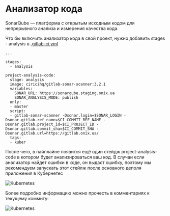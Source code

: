# Анализатор кода

SonarQube — платформа с открытым исходным кодом для непрерывного анализа и измерения качества кода.

Что бы включить анализатор кода в свой проект, нужно добавить stages - analysis в [.gitlab-ci.yml](CI-CD.MD#gitlab-ciyml)

```
...

stages:
  - analysis

project-analysis-code:
  stage: analysis
  image: ciricihq/gitlab-sonar-scanner:3.2.1
  variables:
    SONAR_URL: https://sonarqube.staging.onix.ua
    SONAR_ANALYSIS_MODE: publish
  only:
  - master
  script:
  - gitlab-sonar-scanner -Dsonar.login=$SONAR_LOGIN -Dsonar.gitlab.ref_name=$CI_COMMIT_REF_NAME -Dsonar.gitlab.project_id=$CI_PROJECT_ID -Dsonar.gitlab.commit_sha=$CI_COMMIT_SHA -Dsonar.gitlab.url=https://gitlab.onix.ua/
  tags:
  - kuber
```

После чего, в пайплайне появится ещё один стейдж project-analysis-code в котором будет анализироваться ваш код. 
В случаи если анализатор найдет ошибки в коде, он выдаст ошибку, поэтому мы рекомендуем запускать этот стейлж после основного
деполя приложения в Кубернетес

![Kubernetes](http://i.piccy.info/i9/2ceefeb66c8ae89aaa9916b5c18cb7e1/1570776178/9285/1333933/sonar1.png)

Более подробно информацию можно прочесть в комментариях к текущему коммиту:

![Kubernetes](http://i.piccy.info/i9/d9f045b90e66c41d4ee308c06cc055e6/1570776625/71423/1333933/sonar3.png)
